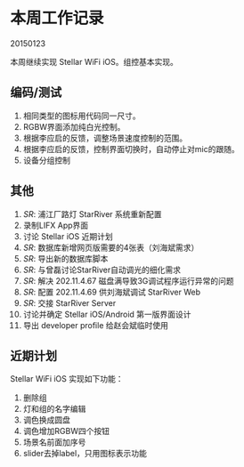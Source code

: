 # 本周工作记录

20150123

本周继续实现 Stellar WiFi iOS。组控基本实现。

## 编码/测试

1. 相同类型的图标用代码同一尺寸。
2. RGBW界面添加纯白光控制。
3. 根据李应启的反馈，调整场景速度控制的范围。
4. 根据李应启的反馈，控制界面切换时，自动停止对mic的跟随。
5. 设备分组控制

## 其他

1. *SR*: 浦江厂路灯 StarRiver 系统重新配置
2. 录制LIFX App界面
3. 讨论 Stellar iOS 近期计划
4. *SR*: 数据库新增网页版需要的4张表（刘海斌需求）
5. *SR*: 导出新的数据库脚本
6. *SR*: 与曾磊讨论StarRiver自动调光的细化需求
7. *SR*: 解决 202.11.4.67 磁盘满导致3G调试程序运行异常的问题
8. *SR*: 配置 202.11.4.69 供刘海斌调试 StarRiver Web
9. *SR*: 交接 StarRiver Server
10. 讨论并确定 Stellar iOS/Android 第一版界面设计
11. 导出 developer profile 给赵会斌临时使用

## 近期计划

Stellar WiFi iOS 实现如下功能：

1. 删除组
2. 灯和组的名字编辑
3. 调色换成圆盘
4. 调色增加RGBW四个按钮
5. 场景名前面加序号
6. slider去掉label，只用图标表示功能
